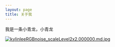 ```yaml
---
layout: page
title: 关于我
---
```


我是一条小青龙，小青龙

[![kylinleeRGBnoise_scaleLevel2x2.000000.md.jpg](https://wx1.sbimg.cn/2020/04/19/kylinleeRGBnoise_scaleLevel2x2.000000.md.jpg)](https://sbimg.cn/image/M1LFa)